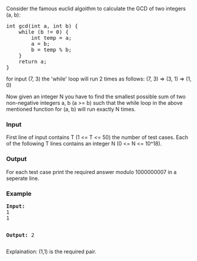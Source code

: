 <p>Consider the famous euclid algoithm to calculate the GCD of two integers (a, b):</p>
<pre>int gcd(int a, int b) {
    while (b != 0) {
        int temp = a;
        a = b;
        b = temp % b;
    }
    return a;
}</pre>

<p>for input (7, 3) the 'while' loop will run 2 times as follows: (7, 3)  =&gt; (3, 1) =&gt; (1, 0)</p>
<p>Now given an integer N you have to find the smallest possible sum of two non-negative integers a, b (a &gt;= b) such that the while loop in the above mentioned function for (a, b) will run exactly N times.</p>

<h3>Input</h3>
<p>First line of input contains T (1 &lt;= T &lt;= 50) the number of test cases. Each of the following T lines contains an integer N (0 &lt;= N &lt;= 10^18).</p>

<h3>Output</h3>
<p>For each test case print the required answer modulo 1000000007 in a seperate line.</p>

<h3>Example</h3>
<pre><strong>Input:</strong>
1
1

<strong>Output:</strong>
2</pre>

<p>Explaination: (1,1) is the required pair.</p>